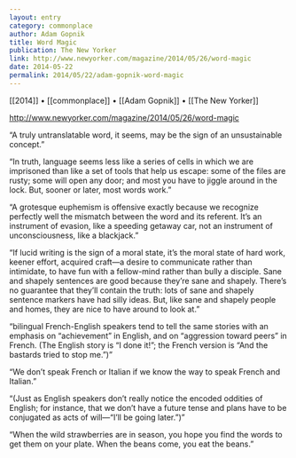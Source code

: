 ```yaml
---
layout: entry
category: commonplace
author: Adam Gopnik
title: Word Magic
publication: The New Yorker
link: http://www.newyorker.com/magazine/2014/05/26/word-magic
date: 2014-05-22
permalink: 2014/05/22/adam-gopnik-word-magic 
---
```


[[2014]] • [[commonplace]] • [[Adam Gopnik]] • [[The New Yorker]]

http://www.newyorker.com/magazine/2014/05/26/word-magic

“A truly untranslatable word, it seems, may be the sign of an unsustainable concept.”

“In truth, language seems less like a series of cells in which we are imprisoned than like a set of tools that help us escape: some of the files are rusty; some will open any door; and most you have to jiggle around in the lock. But, sooner or later, most words work.”

“A grotesque euphemism is offensive exactly because we recognize perfectly well the mismatch between the word and its referent. It’s an instrument of evasion, like a speeding getaway car, not an instrument of unconsciousness, like a blackjack.”

“If lucid writing is the sign of a moral state, it’s the moral state of hard work, keener effort, acquired craft—a desire to communicate rather than intimidate, to have fun with a fellow-mind rather than bully a disciple. Sane and shapely sentences are good because they’re sane and shapely. There’s no guarantee that they’ll contain the truth: lots of sane and shapely sentence markers have had silly ideas. But, like sane and shapely people and homes, they are nice to have around to look at.”

“bilingual French-English speakers tend to tell the same stories with an emphasis on “achievement” in English, and on “aggression toward peers” in French. (The English story is “I done it!”; the French version is “And the bastards tried to stop me.”)”

“We don’t speak French or Italian if we know the way to speak French and Italian.”

“(Just as English speakers don’t really notice the encoded oddities of English; for instance, that we don’t have a future tense and plans have to be conjugated as acts of will—“I’ll be going later.”)”

“When the wild strawberries are in season, you hope you find the words to get them on your plate. When the beans come, you eat the beans.”
